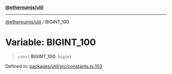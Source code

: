 [**@ethereumjs/util**](../README.md)

***

[@ethereumjs/util](../README.md) / BIGINT\_100

# Variable: BIGINT\_100

> `const` **BIGINT\_100**: `bigint`

Defined in: [packages/util/src/constants.ts:103](https://github.com/ethereumjs/ethereumjs-monorepo/blob/master/packages/util/src/constants.ts#L103)
